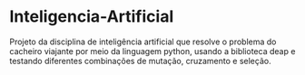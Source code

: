 # Inteligencia-Artificial
Projeto da disciplina de inteligência artificial que resolve o problema do cacheiro viajante por meio da linguagem  python, usando a biblioteca deap e testando diferentes combinações de mutação,  cruzamento e seleção.
